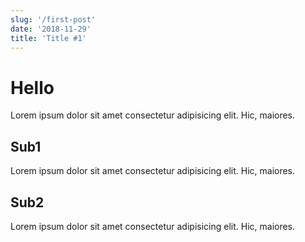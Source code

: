 ```yaml
---
slug: '/first-post'
date: '2018-11-29'
title: 'Title #1'
---
```


# Hello

Lorem ipsum dolor sit amet consectetur adipisicing elit. Hic, maiores.

## Sub1

Lorem ipsum dolor sit amet consectetur adipisicing elit. Hic, maiores.

## Sub2

Lorem ipsum dolor sit amet consectetur adipisicing elit. Hic, maiores.
